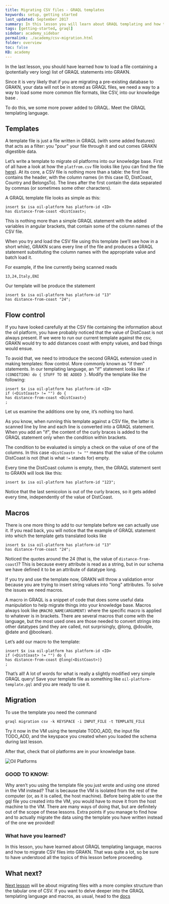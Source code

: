 ```yaml
---
title: Migrating CSV files - GRAQL templates
keywords: setup, getting started
last_updated: September 2017
summary: In this lesson you will learn about GRAQL templating and how to migrate data from CSV files into GRAKN.
tags: [getting-started, graql]
sidebar: academy_sidebar
permalink: ./academy/csv-migration.html
folder: overview
toc: false
KB: academy
---
```


In the last lesson, you should have learned how to load a file containing a (potentially very long) list of GRAQL statements into GRAKN.

Since it is very likely that if you are migrating a pre-existing database to GRAKN, your data will not be in stored as GRAQL files, we need a way to a way to load some more common file formats, like CSV, into our knowledge base .

To do this, we some more power added to GRAQL. Meet the GRAQL templating language.

## Templates
A template file is just a file written in GRAQL (with some added features) that acts as a filter: you "pour" your file through it and out comes GRAKN digestible data.

Let’s write a template to migrate oil platforms into our knowledge base. First of all have a look at how the `platfrom.csv` file looks like (you can find the file [here](https://github.com/graknlabs/academy/blob/master/short-training/data/platforms.csv)). At its core, a CSV file is nothing more than a table: the first line contains the header, with the column names (in this case ID, DistCoast, Country and BelongsTo). The lines after the first contain the data separated by commas (or sometimes some other characters).

A GRAQL template file looks as simple as this:

```graql-template
insert $x isa oil-platform has platform-id <ID>
has distance-from-coast <DistCoast>;
```

This is nothing more than a simple GRAQL statement with the added variables in angular brackets, that contain some of the column names of the CSV file.

When you try and load the CSV file using this template (we’ll see how in a short while), GRAKN scans every line of the file and produces a GRAQL statement substituting the column names with the appropriate value and batch load it.

For example, if the line currently being scanned reads

```
13,24,Italy,ENI
```

Our template will be produce the statement

```
insert $x isa oil-platform has platform-id "13"
has distance-from-coast "24";
```


## Flow control
If you have looked carefully at the CSV file containing the information about the oil platform, you have probably noticed that the value of DistCoast is not always present. If we were to run our current template against the csv, GRAKN would try to add distances coast with empty values, and bad things would ensue.

To avoid that, we need to introduce the second GRAQL extension used in making templates: flow control. More commonly known as "if then" statements. In our templating language, an "if" statement looks like `if (CONDITION) do { STUFF TO BE ADDED }`.
Modify the template like the following:

```graql-template
insert $x isa oil-platform has platform-id <ID>
if (<DistCoast> != "") do {
has distance-from-coast <DistCoast>}
;
```

Let us examine the additions one by one, it’s nothing too hard.

As you know, when running this template against a CSV file, the latter is scanned line by line and each line is converted into a GRAQL statement. When you add an "if", the content of the curly braces is added to the GRAQL statement only when the condition within brackets.

The condition to be evaluated is simply a check on the value of one of the columns. In this case `<DistCoast> != ""` means that the value of the column DistCoast is not (that is what `!=` stands for) empty.

Every time the  DistCoast column is empty, then, the GRAQL statement sent to GRAKN will look like this:

```graql
insert $x isa oil-platform has platform-id "123";
```

Notice that the last semicolon is out of the curly braces, so it gets added every time, independently of the value of DistCoast.

## Macros
There is one more thing to add to our template before we can actually use it.
If you read back, you will notice that the example of GRAQL statement into which the template gets translated looks like

```
insert $x isa oil-platform has platform-id "13"
has distance-from-coast "24";
```

Noticed the quotes around the 24 (that is, the value of `distance-from-coast`)? This is because every attribute is read as a string, but in our schema we have defined it to be an attribute of datatype long.

If you try and use the template now, GRAKN will throw a validation error because you are trying to insert string values into "long" attributes. To solve the issues we need macros.

A macro in GRAQL is a snippet of code that does some useful data manipulation to help migrate things into your knowledge base. Macros always look like `@MACRO_NAME(ARGUMENT)` where the specific macro is applied to whatever is in brackets. There are several macros that come with the language, but the most used ones are those needed to convert strings into other datatypes (and they are called, not surprisingly, @long, @double, @date and @boolean).

Let’s add our macro to the template:

```graql-template
insert $x isa oil-platform has platform-id <ID>
if (<DistCoast> != "") do {
has distance-from-coast @long(<DistCoast>)}
;
```

That’s all! A lot of words for what is really a slightly modified very simple GRAQL query! Save your template file as something like `oil-platform-template.gql` and you are ready to use it.


## Migration
To use the template you need the command

`graql migration csv -k KEYSPACE -i INPUT_FILE -t TEMPLATE_FILE`

Try it now in the VM using the template TODO_ADD, the input file TODO_ADD, and the keyspace you created when you loaded the schema during last lesson.

After that, check that oil platforms are in your knowledge base.

  ![Oil Platforms](/images/academy/4-data-loading/oil-platforms.png)

### GOOD TO KNOW:
Why aren’t you using the template file you just wrote and using one stored in the VM instead? That is because the VM is isolated from the rest of the computer (or, as it is called, the host machine). Before being able to use the gql file you created into the VM, you would have to move it from the host machine to the VM. There are many ways of doing that, but are definitely out of the scope of these lessons. Extra points if you manage to find how and to actually migrate the data using the template you have written instead of the one we provided!


### What have you learned?
In this lesson, you have learned about GRAQL templating language, macros and how to migrate CSV files into GRAKN. That was quite a lot, so be sure to have understood all the topics of this lesson before proceeding.

## What next?
[Next lesson](/academy/xml-migration.html) will be about migrating files with a more complex structure than the tabular one of CSV. If you want to delve deeper into the GRAQL templating language and macros, as usual, head to the [docs](/index.html)

